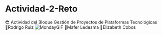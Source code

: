 # Actividad-2-Reto
😎 Actividad del Bloque Gestión de Proyectos de Plataformas Tecnológicas
🥺Rodrigo Ruiz
![MondayGIF](https://user-images.githubusercontent.com/110860966/192390169-5d446bb2-7e85-456e-ae66-de3935ce852f.gif)
🦥Mafer Ledesma
🤠Elizabeth Cobos
